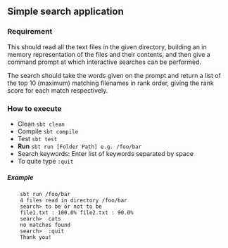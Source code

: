 ## Simple search application

### Requirement
This should read all the text files in the given directory, building an in memory representation of the files and their contents, and then give a command prompt at which interactive searches can be performed.

The search should take the words given on the prompt and return a list of the top 10 (maximum) matching filenames in rank order, giving the rank score for each match respectively.

### How to execute

- Clean `sbt clean`
- Compile `sbt compile`
- Test `sbt test`
- **Run** `sbt run [Folder Path] e.g. /foo/bar`
- Search keywords: Enter list of keywords separated by space
- To quite type `:quit`

##### Example
```
    sbt run /foo/bar
    4 files read in directory /foo/bar
    search> to be or not to be
    file1.txt : 100.0% file2.txt : 90.0% 
    search>  cats 
    no matches found 
    search>  :quit
    Thank you! 
```

